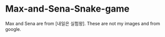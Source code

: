 # Max-and-Sena-Snake-game
Max and Sena are from [내일은 실험왕]. These are not my images and from google. 
